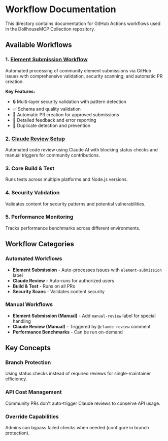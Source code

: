 # Workflow Documentation

This directory contains documentation for GitHub Actions workflows used in the DollhouseMCP Collection repository.

## Available Workflows

### 1. [Element Submission Workflow](./ELEMENT_SUBMISSION_WORKFLOW.md)
Automated processing of community element submissions via GitHub issues with comprehensive validation, security scanning, and automatic PR creation.

**Key Features:**
- 🔒 Multi-layer security validation with pattern detection
- ✅ Schema and quality validation
- 🤖 Automatic PR creation for approved submissions
- 💬 Detailed feedback and error reporting
- 🚫 Duplicate detection and prevention

### 2. [Claude Review Setup](./claude-review-setup.md)
Automated code review using Claude AI with blocking status checks and manual triggers for community contributions.

### 3. Core Build & Test
Runs tests across multiple platforms and Node.js versions.

### 4. Security Validation
Validates content for security patterns and potential vulnerabilities.

### 5. Performance Monitoring
Tracks performance benchmarks across different environments.

## Workflow Categories

### Automated Workflows
- **Element Submission** - Auto-processes issues with `element-submission` label
- **Claude Review** - Auto-runs for authorized users
- **Build & Test** - Runs on all PRs
- **Security Scans** - Validates content security

### Manual Workflows
- **Element Submission (Manual)** - Add `manual-review` label for special handling
- **Claude Review (Manual)** - Triggered by `@claude review` comment
- **Performance Benchmarks** - Can be run on-demand

## Key Concepts

### Branch Protection
Using status checks instead of required reviews for single-maintainer efficiency.

### API Cost Management
Community PRs don't auto-trigger Claude reviews to conserve API usage.

### Override Capabilities
Admins can bypass failed checks when needed (configure in branch protection).